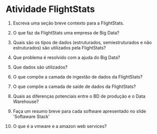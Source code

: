 # Atividade FlightStats

1. Escreva uma seção breve contexto para a FlightStats.

2. O que faz da FlightStats uma empresa de Big Data?

3. Quais são os tipos de dados (estruturados, semiestruturados e não estruturados) são utilizados pela FlightStats?

4. Que problema é resolvido com a ajuda do Big Data? 

5. Que dados são utilizados?

6. O que compõe a camada de ingestão de dados da FlightStats?

7. O que compôe a camada de saíde de dados da FlightStats?

8. Quais as diferenças potenciais entre o BD de produção e o Data Warehouse?

9. Faça um resumo breve para cada software apresentado no slide 'Softaware Stack'

10. O que é a vmware e a amazon web services?